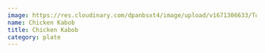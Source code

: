 ```yaml
---
image: https://res.cloudinary.com/dpanbsxt4/image/upload/v1671306633/Tonys/ChickenKabobPlate_g4sowt.png
name: Chicken Kabob
title: Chicken Kabob
category: plate
---
```

